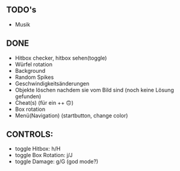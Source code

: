 ## TODO's
- Musik

## DONE
- Hitbox checker, hitbox sehen(toggle)
- Würfel rotation
- Background
- Random Spikes
- Geschwindigkeitsänderungen
- Objekte löschen nachdem sie vom Bild sind (noch keine Lösung gefunden)
- Cheat(s) (für ein ++ 🙃)
- Box rotation
- Menü(Navigation) (startbutton, change color)

## CONTROLS:
- toggle Hitbox: h/H
- toggle Box Rotation: j/J
- toggle Damage: g/G (god mode?)
